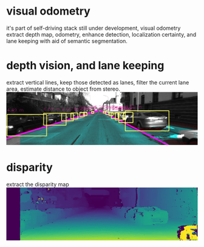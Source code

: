 # visual odometry
it's part of self-driving stack still under development, visual odometry extract depth map, odometry, enhance detection, localization certainty, and lane keeping with aid of semantic segmentation.


# depth vision, and lane keeping
extract vertical lines, keep those detected as lanes, filter the current lane area, estimate distance to object from stereo.
![alt text](https://github.com/ertosns/visualodo/blob/master/images/fin0.png?raw=true)


# disparity
extract the disparity map
![alt text](https://github.com/ertosns/visualodo/blob/master/images/disp_0.png?raw=true)
